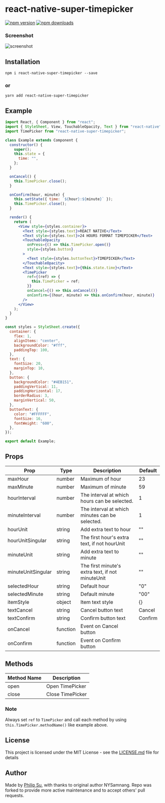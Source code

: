 # react-native-super-timepicker

[![npm version](https://badge.fury.io/js/react-native-super-timepicker.svg)](//npmjs.com/package/react-native-super-timepicker) [![npm downloads](https://img.shields.io/npm/dm/react-native-super-timepicker.svg)
](//npmjs.com/package/react-native-super-timepicker)

### Screenshot

![screenshot](https://user-images.githubusercontent.com/42978089/95019985-60a24e80-061d-11eb-9fad-fb9d437ca7b0.gif)

## Installation

```
npm i react-native-super-timepicker --save
```

### or

```
yarn add react-native-super-timepicker
```

## Example

```jsx
import React, { Component } from "react";
import { StyleSheet, View, TouchableOpacity, Text } from "react-native";
import TimePicker from "react-native-super-timepicker";

class Example extends Component {
  constructor() {
    super();
    this.state = {
      time: "",
    };
  }

  onCancel() {
    this.TimePicker.close();
  }

  onConfirm(hour, minute) {
    this.setState({ time: `${hour}:${minute}` });
    this.TimePicker.close();
  }

  render() {
    return (
      <View style={styles.container}>
        <Text style={styles.text}>REACT NATIVE</Text>
        <Text style={styles.text}>24 HOURS FORMAT TIMEPICKER</Text>
        <TouchableOpacity
          onPress={() => this.TimePicker.open()}
          style={styles.button}
        >
          <Text style={styles.buttonText}>TIMEPICKER</Text>
        </TouchableOpacity>
        <Text style={styles.text}>{this.state.time}</Text>
        <TimePicker
          ref={(ref) => {
            this.TimePicker = ref;
          }}
          onCancel={() => this.onCancel()}
          onConfirm={(hour, minute) => this.onConfirm(hour, minute)}
        />
      </View>
    );
  }
}

const styles = StyleSheet.create({
  container: {
    flex: 1,
    alignItems: "center",
    backgroundColor: "#fff",
    paddingTop: 100,
  },
  text: {
    fontSize: 20,
    marginTop: 10,
  },
  button: {
    backgroundColor: "#4EB151",
    paddingVertical: 11,
    paddingHorizontal: 17,
    borderRadius: 3,
    marginVertical: 50,
  },
  buttonText: {
    color: "#FFFFFF",
    fontSize: 16,
    fontWeight: "600",
  },
});

export default Example;
```

## Props

| Prop               | Type     | Description                                      | Default |
| ------------------ | -------- | ------------------------------------------------ | ------- |
| maxHour            | number   | Maximum of hour                                  | 23      |
| maxMinute          | number   | Maximum of minute                                | 59      |
| hourInterval       | number   | The interval at which hours can be selected.     | 1       |
| minuteInterval     | number   | The interval at which minutes can be selected.   | 1       |
| hourUnit           | string   | Add extra text to hour                           | ""      |
| hourUnitSingular   | string   | The first hour's extra text, if not hourUnit     | ""      |
| minuteUnit         | string   | Add extra text to minute                         | ""      |
| minuteUnitSingular | string   | The first minute's extra text, if not minuteUnit | ""      |
| selectedHour       | string   | Default hour                                     | "0"     |
| selectedMinute     | string   | Default minute                                   | "00"    |
| itemStyle          | object   | Item text style                                  | {}      |
| textCancel         | string   | Cancel button text                               | Cancel  |
| textConfirm        | string   | Confirm button text                              | Confirm |
| onCancel           | function | Event on Cancel button                           |         |
| onConfirm          | function | Event on Confirm button                          |         |

## Methods

| Method Name | Description      |
| ----------- | ---------------- |
| open        | Open TimePicker  |
| close       | Close TimePicker |

### Note

Always set `ref` to `TimePicker` and call each method by using `this.TimePicker.methodName()` like example above.

## License

This project is licensed under the MIT License - see the [LICENSE.md](https://github.com/auderephilip/react-native-super-timepicker/blob/master/LICENSE) file for details

## Author

Made by [Philip Su](https://github.com/auderephilip), with thanks to original
author NYSamnang. Repo was forked to provide more active maintenance and to
accept others' pull requests.
